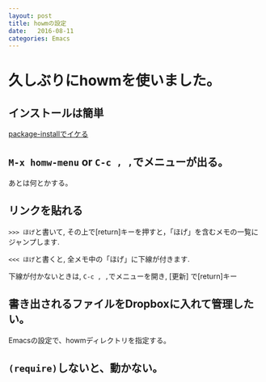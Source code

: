 ```yaml
---
layout: post
title: howmの設定
date:   2016-08-11
categories: Emacs
---
```

# 久しぶりにhowmを使いました。

## インストールは簡単

[package-installでイケる](http://howm.osdn.jp/index-j.html)

## ```M-x homw-menu``` or ```C-c , ,```でメニューが出る。
あとは何とかする。

## リンクを貼れる
```>>> ほげ```と書いて, その上で[return]キーを押すと，「ほげ」を含むメモの一覧にジャンプします.

```<<< ほげ```と書くと, 全メモ中の「ほげ」に下線が付きます.

下線が付かないときは, ```C-c , ,```でメニューを開き, [更新] で[return]キー


## 書き出されるファイルをDropboxに入れて管理したい。

Emacsの設定で、howmディレクトリを指定する。


## ```(require)```しないと、動かない。
